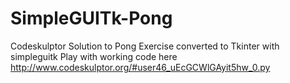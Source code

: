 # SimpleGUITk-Pong
Codeskulptor Solution to Pong Exercise converted to Tkinter with simpleguitk
Play with working code here http://www.codeskulptor.org/#user46_uEcGCWlGAyit5hw_0.py
